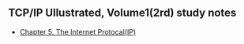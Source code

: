 ## TCP/IP Ullustrated, Volume1(2rd) study notes

* [Chapter 5. The Internet Protocal(IP)](chp5_The_Internet_Protocal.md)
